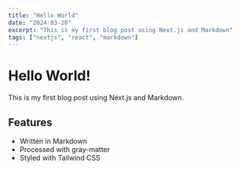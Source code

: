 ```yaml
---
title: "Hello World"
date: "2024-03-20"
excerpt: "This is my first blog post using Next.js and Markdown"
tags: ["nextjs", "react", "markdown"]
---
```


# Hello World!

This is my first blog post using Next.js and Markdown. 

## Features

- Written in Markdown
- Processed with gray-matter
- Styled with Tailwind CSS 